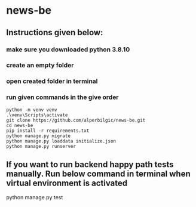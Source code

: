 # news-be

## Instructions given below:

### make sure you downloaded python 3.8.10
### create an empty folder
### open created folder in terminal

### run given commands in the give order
```
python -m venv venv
.\venv\Scripts\activate
git clone https://github.com/alperbilgic/news-be.git
cd news-be
pip install -r requirements.txt
python manage.py migrate
python manage.py loaddata initialize.json
python manage.py runserver
```

## If you want to run backend happy path tests manually. Run below command in terminal when virtual environment is activated
python manage.py test
